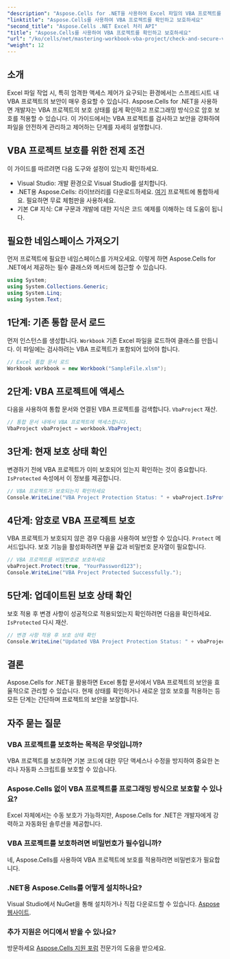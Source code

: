 ```yaml
---
"description": "Aspose.Cells for .NET을 사용하여 Excel 파일의 VBA 프로젝트를 프로그래밍 방식으로 검사하고 보호하는 방법을 알아보세요. 전체 코드 예제가 포함된 단계별 가이드입니다."
"linktitle": "Aspose.Cells를 사용하여 VBA 프로젝트를 확인하고 보호하세요"
"second_title": "Aspose.Cells .NET Excel 처리 API"
"title": "Aspose.Cells를 사용하여 VBA 프로젝트를 확인하고 보호하세요"
"url": "/ko/cells/net/mastering-workbook-vba-project/check-and-secure-vba-projects-is-protected/"
"weight": 12
---
```


## 소개

Excel 파일 작업 시, 특히 엄격한 액세스 제어가 요구되는 환경에서는 스프레드시트 내 VBA 프로젝트의 보안이 매우 중요할 수 있습니다. Aspose.Cells for .NET을 사용하면 개발자는 VBA 프로젝트의 보호 상태를 쉽게 확인하고 프로그래밍 방식으로 암호 보호를 적용할 수 있습니다. 이 가이드에서는 VBA 프로젝트를 검사하고 보안을 강화하여 파일을 안전하게 관리하고 제어하는 단계를 자세히 설명합니다.

## VBA 프로젝트 보호를 위한 전제 조건

이 가이드를 따르려면 다음 도구와 설정이 있는지 확인하세요.

- Visual Studio: 개발 환경으로 Visual Studio를 설치합니다.
- .NET용 Aspose.Cells: 라이브러리를 다운로드하세요. [여기](https://releases.aspose.com/cells/net/) 프로젝트에 통합하세요. 필요하면 무료 체험판을 사용하세요.
- 기본 C# 지식: C# 구문과 개발에 대한 지식은 코드 예제를 이해하는 데 도움이 됩니다.

## 필요한 네임스페이스 가져오기

먼저 프로젝트에 필요한 네임스페이스를 가져오세요. 이렇게 하면 Aspose.Cells for .NET에서 제공하는 필수 클래스와 메서드에 접근할 수 있습니다.

```csharp
using System;
using System.Collections.Generic;
using System.Linq;
using System.Text;
```

## 1단계: 기존 통합 문서 로드

먼저 인스턴스를 생성합니다. `Workbook` 기존 Excel 파일을 로드하여 클래스를 만듭니다. 이 파일에는 검사하려는 VBA 프로젝트가 포함되어 있어야 합니다.

```csharp
// Excel 통합 문서 로드
Workbook workbook = new Workbook("SampleFile.xlsm");
```

## 2단계: VBA 프로젝트에 액세스

다음을 사용하여 통합 문서와 연결된 VBA 프로젝트를 검색합니다. `VbaProject` 재산.

```csharp
// 통합 문서 내에서 VBA 프로젝트에 액세스합니다.
VbaProject vbaProject = workbook.VbaProject;
```

## 3단계: 현재 보호 상태 확인

변경하기 전에 VBA 프로젝트가 이미 보호되어 있는지 확인하는 것이 중요합니다. `IsProtected` 속성에서 이 정보를 제공합니다.

```csharp
// VBA 프로젝트가 보호되는지 확인하세요
Console.WriteLine("VBA Project Protection Status: " + vbaProject.IsProtected);
```

## 4단계: 암호로 VBA 프로젝트 보호

VBA 프로젝트가 보호되지 않은 경우 다음을 사용하여 보안할 수 있습니다. `Protect` 메서드입니다. 보호 기능을 활성화하려면 부울 값과 비밀번호 문자열이 필요합니다.

```csharp
// VBA 프로젝트를 비밀번호로 보호하세요
vbaProject.Protect(true, "YourPassword123");
Console.WriteLine("VBA Project Protected Successfully.");
```

## 5단계: 업데이트된 보호 상태 확인

보호 적용 후 변경 사항이 성공적으로 적용되었는지 확인하려면 다음을 확인하세요. `IsProtected` 다시 재산.

```csharp
// 변경 사항 적용 후 보호 상태 확인
Console.WriteLine("Updated VBA Project Protection Status: " + vbaProject.IsProtected);
```

## 결론

Aspose.Cells for .NET을 활용하면 Excel 통합 문서에서 VBA 프로젝트의 보안을 효율적으로 관리할 수 있습니다. 현재 상태를 확인하거나 새로운 암호 보호를 적용하는 등 모든 단계는 간단하며 프로젝트의 보안을 보장합니다.

## 자주 묻는 질문

### VBA 프로젝트를 보호하는 목적은 무엇입니까?
VBA 프로젝트를 보호하면 기본 코드에 대한 무단 액세스나 수정을 방지하여 중요한 논리나 자동화 스크립트를 보호할 수 있습니다.

### Aspose.Cells 없이 VBA 프로젝트를 프로그래밍 방식으로 보호할 수 있나요?
Excel 자체에서는 수동 보호가 가능하지만, Aspose.Cells for .NET은 개발자에게 강력하고 자동화된 솔루션을 제공합니다.

### VBA 프로젝트를 보호하려면 비밀번호가 필수입니까?
네, Aspose.Cells를 사용하여 VBA 프로젝트에 보호를 적용하려면 비밀번호가 필요합니다.

### .NET용 Aspose.Cells를 어떻게 설치하나요?
Visual Studio에서 NuGet을 통해 설치하거나 직접 다운로드할 수 있습니다. [Aspose 웹사이트](https://releases.aspose.com/cells/net/).

### 추가 지원은 어디에서 받을 수 있나요?
방문하세요 [Aspose.Cells 지원 포럼](https://forum.aspose.com/c/cells/9) 전문가의 도움을 받으세요.